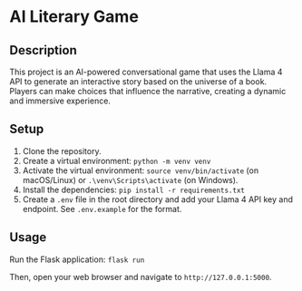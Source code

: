 # AI Literary Game

## Description

This project is an AI-powered conversational game that uses the Llama 4 API to generate an interactive story based on the universe of a book. Players can make choices that influence the narrative, creating a dynamic and immersive experience.

## Setup

1.  Clone the repository.
2.  Create a virtual environment: `python -m venv venv`
3.  Activate the virtual environment: `source venv/bin/activate` (on macOS/Linux) or `.\venv\Scripts\activate` (on Windows).
4.  Install the dependencies: `pip install -r requirements.txt`
5.  Create a `.env` file in the root directory and add your Llama 4 API key and endpoint. See `.env.example` for the format.

## Usage

Run the Flask application:
`flask run`

Then, open your web browser and navigate to `http://127.0.0.1:5000`.

